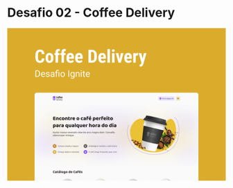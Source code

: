 # Desafio 02 - Coffee Delivery

![alt text](https://github.com/LuisRuda/ignite-reactjs-desafio02-coffee-delivery/blob/main/src/assets/Capa.png)
